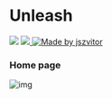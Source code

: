 # Unleash


<div>
  <img src="https://img.shields.io/github/repo-size/jszvitor/unleash-reactjs">
  <a href="https://jszvitor.github.io">
    <img src="https://img.shields.io/badge/made%20by-jszvitor-brightgreen"/>
  </a>
  <a href="https://github.com/jszvitor">
    <img alt="Made by jszvitor" src="https://img.shields.io/github/followers/jszvitor?color=%2363FFA1&style=social">
  </a>
</div>

### Home page

![img](https://raw.githubusercontent.com/jszvitor/public-assets/master/unleash-reactjs/home.png)
